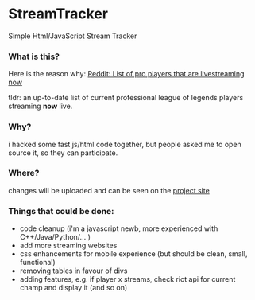 # StreamTracker
Simple Html/JavaScript Stream Tracker

### What is this?
Here is the reason why: [Reddit: List of pro players that are livestreaming now](https://www.reddit.com/r/leagueoflegends/comments/4d1nyb/list_of_pro_players_that_are_livestreaming_now/)

tldr: an up-to-date list of current professional league of legends players streaming **now** live.

### Why?
i hacked some fast js/html code together, but people asked me to open source it, so they can participate.


### Where?
changes will be uploaded and can be seen on the [project site](http://novocalculus.com/streams/)

### Things that could be done:
- code cleanup (i'm a javascript newb, more experienced with C++/Java/Python/... )
- add more streaming websites
- css enhancements for mobile experience (but should be clean, small, functional)
- removing tables in favour of divs
- adding features, e.g. if player x streams, check riot api for current champ and display it (and so on)

